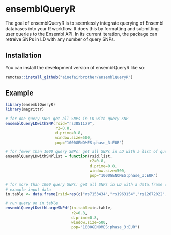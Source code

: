 
# ensemblQueryR

<!-- badges: start -->
<!-- badges: end -->

The goal of ensemblQueryR is to seemlessly integrate querying of Ensembl databases into your R workflow. It does this by formatting and submitting user queries to the Ensembl API. In its current iteration, the package can retreive SNPs in LD with any number of query SNPs. 

## Installation

You can install the development version of ensemblQueryR like so:

``` r
remotes::install_github("ainefairbrother/ensemblQueryR")
```

## Example

``` r
library(ensemblQueryR)
library(magrittr)

# for one query SNP: get all SNPs in LD with query SNP
ensemblQueryLDwithSNP(rsid="rs3851179", 
                      r2=0.8, 
                      d.prime=0.8, 
                      window.size=500, 
                      pop="1000GENOMES:phase_3:EUR")

# for fewer than 1000 query SNPs: get all SNPs in LD with a list of query SNPs
ensemblQueryLDwithSNPlist = function(rsid.list, 
                                     r2=0.8, 
                                     d.prime=0.8, 
                                     window.size=500, 
                                     pop="1000GENOMES:phase_3:EUR")

# for more than 1000 query SNPs: get all SNPs in LD with a data.frame column of query SNPs
# example input data
in.table <- data.frame(rsid=rep(c("rs7153434","rs1963154","rs12672022","rs3852802","rs12324408","rs56346870"), 500))

# run query on in.table
ensemblQueryLDwithLargeSNPdf(in.table=in.table,
                             r2=0.8,
                             d.prime=0.8,
                             window.size=500,
                             pop="1000GENOMES:phase_3:EUR")

```

